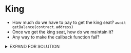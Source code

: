# King

* How much do we have to pay to get the king seat? `await getBalance(contract.address)`
* Once we get the king seat, how do we maintain it?
* Any way to make the callback function fail?


<details>
  <summary>EXPAND FOR SOLUTION</summary>
  <p>
  Here is an excellent write up on the King attack.

  https://medium.com/coinmonks/ethernaut-king-problem-2ccec1ee4190

  `await contract.king()`

  Not the King - boo!

  Now if we send the contract a little over 1 ether, we could take the King seat with the logic.

  `contract.sendTransaction({value: web3.toWei(1, "ether") + 1})` YOU DON'T HAVE TO RUN THIS - just an example.


  Unfortunately we won't be able to hold it, as it will revert when we submit the instance.

  One of the interesting things to notice is that it transfers the funds to the current king before reassigning the king. What would happen if that failed to execute? Well the call would throw and exit right there.

  So if we could have a way to set the king to another contract, and have no way to accept funds back, that would fail the call.

  Let's take a look at this contract.

  [KingAttack](attack/09-King.sol)

  Loading this up in Remix, we will be able to run this against are current contract.

  Point to the contract in the doYourThing function -> `contract.address`
  Set the Value to 10000000000000000002 wei - essentially just a little over an ether

  Once you run this and the block is mined, check the king spot to see if it is your contract on Remix.

  `await contract.king()`

  If it worked, you should be able to submit your instance to validate. When it tries to retake the contract, it should fail because your contract has no way of accepting funds back.

  </p>
</details>
